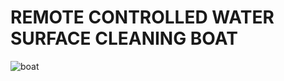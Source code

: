 # REMOTE CONTROLLED WATER SURFACE CLEANING BOAT
![boat](https://github.com/akash6629/water-surface-cleaning-boat/assets/99340063/b2ba101c-3c92-41fb-9e5f-82b121d97439)
